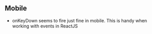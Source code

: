 ## Mobile

* onKeyDown seems to fire just fine in mobile. This is handy when working with events in ReactJS